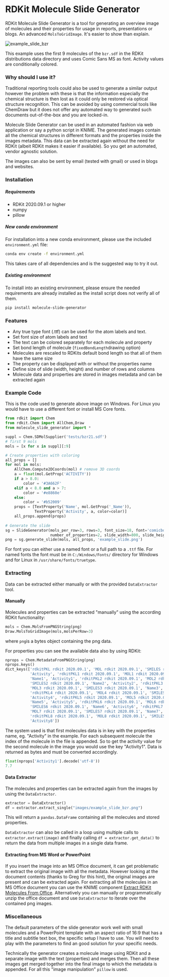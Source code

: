 # RDKit Molecule Slide Generator

RDKit Molecule Slide Generator is a tool for generating an overview image of molecules and their properties for usage in reports, presentations or blogs. An advanced `MolsToGridImage`. It's easier to show than explain.

![example_slide_bzr](https://raw.githubusercontent.com/kienerj/molecule-slide-generator/master/images/example_slide_bzr.png)

This example uses the first 9 molecules of the `bzr.sdf` in the RDKit distributions data directory and uses Comic Sans MS as font. Activity values are conditionally colored.

### Why should I use it?

Traditional reporting tools could also be used to generate a similar output however the problem with these is that the information especially the chemical structure is then lost as it could only be restored via optical structure recognition. This can be avoided by using commercial tools like ChemDraw but it does not offer any automated way to generated such documents out-of-the-box and you are locked-in.

Molecule Slide Generator can be used in an automated fashion via web application or say a python script in KNIME. The generated images contain all the chemical structures in different formats and the properties inside the images metadata. This data can be extracted again without the need for RDKit (albeit RDKit makes it easier if available). So you get an automated, vendor agnostic solution.

The images can also be sent by email (tested with gmail) or used in blogs and websites.

### Installation

##### Requirements

- RDKit 2020.09.1 or higher
- numpy
- pillow

##### New conda environment

For installation into a new conda environment, please use the included `environment.yml` file:

```bash
conda env create -f environment.yml
```

This takes care of all dependencies and is the suggested way to try it out.

##### Existing environment

To install into an existing environment, please ensure the needed requirements are already installed as the install script does not verify all of them.

```bash
pip install molecule-slide-generator
```

### Features

- Any true type font (.ttf) can be used for the atom labels and text. 
- Set font size of atom labels and text
- The text can be colored separately for each molecule and property
- Set bond length of molecule (`fixedBondLength`drawing option)
- Molecules are rescaled to RDKits default bond length so that all of them have the same size
- The property can be displayed with or without the properties name
- Define size of slide (width, height) and number of rows and columns 
- Molecule data and properties are stored in images metadata and can be extracted again

### Example Code

This is the code used to generate above image on Windows. For Linux you would have to use a different font or install MS Core fonts.

```python
from rdkit import Chem
from rdkit.Chem import AllChem,Draw
from molecule_slide_generator import *

suppl = Chem.SDMolSupplier('tests/bzr21.sdf')
# first 9 mols
mols = [x for x in suppl][:9]

# Create properties with coloring
all_props = []
for mol in mols:    
    AllChem.Compute2DCoords(mol) # remove 3D coords
    a = float(mol.GetProp('ACTIVITY'))
    if a > 8.0:
        color = '#3A662F'
    elif a < 8.0 and a > 7:
        color = '#e8860e'
    else:
        color = '#b52009'
    props = [TextProperty('Name', mol.GetProp('_Name')), 
             TextProperty('Activity', a, color=color)]
    all_props.append(props)
    
# Generate the slide
sg = SlideGenerator(mols_per_row=3, rows=3, font_size=18, font='comicbd', 
                    number_of_properties=2, slide_width=800, slide_height=600)
png = sg.generate_slide(mols, all_props, 'example_slide.png')
```

For font you can either use a named font or a full path to a `.ttf` file. For named fonts the font must be in `C:/Windows/Fonts/` directory for Windows and for Linux in `/usr/share/fonts/truetype`.


### Extracting

Data can be extracted either manually or with the provided `DataExtractor` tool.

#### Manually

Molecules and properties can be extracted "manually" using the according RDKit functionality:

```python
mols = Chem.MolsFromPNGString(png)
Draw.MolsToGridImage(mols,molsPerRow=3)
```

where `png`is a bytes object containing the png data.

For properties you can see the available data also by using RDKit:

```python
nprops = Chem.MetadataFromPNGString(png)
nprops.keys()
dict_keys(['rdkitPKL rdkit 2020.09.1', 'MOL rdkit 2020.09.1', 'SMILES rdkit 2020.09.1', 'Name', 
           'Activity', 'rdkitPKL1 rdkit 2020.09.1', 'MOL1 rdkit 2020.09.1', 'SMILES1 rdkit 2020.09.1', 
           'Name1', 'Activity1', 'rdkitPKL2 rdkit 2020.09.1', 'MOL2 rdkit 2020.09.1', 
           'SMILES2 rdkit 2020.09.1', 'Name2', 'Activity2', 'rdkitPKL3 rdkit 2020.09.1', 
           'MOL3 rdkit 2020.09.1', 'SMILES3 rdkit 2020.09.1', 'Name3', 'Activity3', 
           'rdkitPKL4 rdkit 2020.09.1', 'MOL4 rdkit 2020.09.1', 'SMILES4 rdkit 2020.09.1', 'Name4', 
           'Activity4', 'rdkitPKL5 rdkit 2020.09.1', 'MOL5 rdkit 2020.09.1', 'SMILES5 rdkit 2020.09.1', 
           'Name5', 'Activity5', 'rdkitPKL6 rdkit 2020.09.1', 'MOL6 rdkit 2020.09.1', 
           'SMILES6 rdkit 2020.09.1', 'Name6', 'Activity6', 'rdkitPKL7 rdkit 2020.09.1', 
           'MOL7 rdkit 2020.09.1', 'SMILES7 rdkit 2020.09.1', 'Name7', 'Activity7', 
           'rdkitPKL8 rdkit 2020.09.1', 'MOL8 rdkit 2020.09.1', 'SMILES8 rdkit 2020.09.1', 'Name8', 
           'Activity8'])
```

The system used is that first molecules data is in key with the properties name, eg. "Activity" in the example. For each subsequent molecule the index of the molecule in the file is appended. So to get the activity value for the second molecule in the image you would use the key "Activity1". Data is returned as bytes and must be converted accordingly.

```python
float(nprops['Activity1'].decode('utf-8'))
7.7
```

#### Data Extractor

The molecules and properties can be extracted again from the images by using the `DataExtractor`.

``````python
extractor = DataExtractor()
df = extractor.extract_single("images/example_slide_bzr.png")
``````

This will return a `pandas.DataFrame` containing all the molecules and stored properties.

`DataExtractor` can also be called in a loop using multiple calls to `extractor.extract(image)` and finally calling `df = extractor.get_data()` to return the data from multiple images in a single data frame.

#### Extracting from MS Word or PowerPoint

If you insert the image into an MS Office document, it can get problematic to extract the original image with all the metadata. However looking at the document contents (thanks to Greg for this hint), the original images are present and can be extracted again. For extracting all the molecules in an MS Office document you can use the KNIME component [Extract RDKit Molecules From Office](https://hub.knime.com/kienerj/spaces/Public/latest/Extract%20RDKit%20Molecules%20From%20Office). Alternatively you can manually or programmatically unzip the office document and use `DataExtractor` to iterate over the contained png images.

### Miscellaneous

The default parameters of the slide generator work well with small molecules and a PowerPoint template with an aspect ratio of 16:9 that has a title and subtitle text box, the specific setup I have to use. You will need to play with the parameters to find an good solution for your specific needs.

Technically the generator creates a molecule image using RDKit and a separate image with the text (properties) and merges them. Then all these images get merged together into the final image to which the metadata is appended. For all this "image manipulation" `pillow` is used.